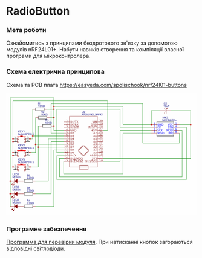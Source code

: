 # RadioButton

### Мета роботи 
Ознайомитись з принципами бездротового зв'язку 
за допомогою модулів nRF24L01+.
Набути навиків створення та компіляції власної програми для мікроконтролера.

### Схема електрична принципова

Схема та PCB плата https://easyeda.com/spolischook/nrf24l01-buttons

![схема підключення](images/Schematic_NRF24L01-buttons.png)

### Програмне забезпечення

[Программа для перевірки модуля](src/main.cpp).
При натисканні кнопок загораються відповідні світлодіоди.
